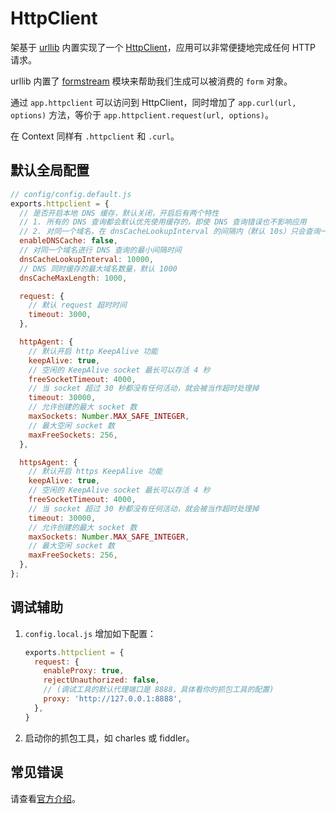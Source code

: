 
# HttpClient

架基于 [urllib](https://github.com/node-modules/urllib) 内置实现了一个 [HttpClient](https://github.com/eggjs/egg/blob/master/lib/core/httpclient.js)，应用可以非常便捷地完成任何 HTTP 请求。

urllib 内置了 [formstream](https://github.com/node-modules/formstream) 模块来帮助我们生成可以被消费的 `form` 对象。

通过 `app.httpclient` 可以访问到 HttpClient，同时增加了 `app.curl(url, options)` 方法，等价于 `app.httpclient.request(url, options)`。

在 Context 同样有 `.httpclient` 和 `.curl`。

## 默认全局配置

``` js
// config/config.default.js
exports.httpclient = {
  // 是否开启本地 DNS 缓存，默认关闭，开启后有两个特性
  // 1. 所有的 DNS 查询都会默认优先使用缓存的，即使 DNS 查询错误也不影响应用
  // 2. 对同一个域名，在 dnsCacheLookupInterval 的间隔内（默认 10s）只会查询一次
  enableDNSCache: false,
  // 对同一个域名进行 DNS 查询的最小间隔时间
  dnsCacheLookupInterval: 10000,
  // DNS 同时缓存的最大域名数量，默认 1000
  dnsCacheMaxLength: 1000,

  request: {
    // 默认 request 超时时间
    timeout: 3000,
  },

  httpAgent: {
    // 默认开启 http KeepAlive 功能
    keepAlive: true,
    // 空闲的 KeepAlive socket 最长可以存活 4 秒
    freeSocketTimeout: 4000,
    // 当 socket 超过 30 秒都没有任何活动，就会被当作超时处理掉
    timeout: 30000,
    // 允许创建的最大 socket 数
    maxSockets: Number.MAX_SAFE_INTEGER,
    // 最大空闲 socket 数
    maxFreeSockets: 256,
  },

  httpsAgent: {
    // 默认开启 https KeepAlive 功能
    keepAlive: true,
    // 空闲的 KeepAlive socket 最长可以存活 4 秒
    freeSocketTimeout: 4000,
    // 当 socket 超过 30 秒都没有任何活动，就会被当作超时处理掉
    timeout: 30000,
    // 允许创建的最大 socket 数
    maxSockets: Number.MAX_SAFE_INTEGER,
    // 最大空闲 socket 数
    maxFreeSockets: 256,
  },
};
```

## 调试辅助

1. `config.local.js` 增加如下配置：

    ``` js
    exports.httpclient = {
      request: {
        enableProxy: true,
        rejectUnauthorized: false,
        // (调试工具的默认代理端口是 8888，具体看你的抓包工具的配置)
        proxy: 'http://127.0.0.1:8888',
      },
    }
    ```

2. 启动你的抓包工具，如 charles 或 fiddler。

## 常见错误

请查看[官方介绍](https://eggjs.org/zh-cn/core/httpclient.html#%E5%B8%B8%E8%A7%81%E9%94%99%E8%AF%AF)。

